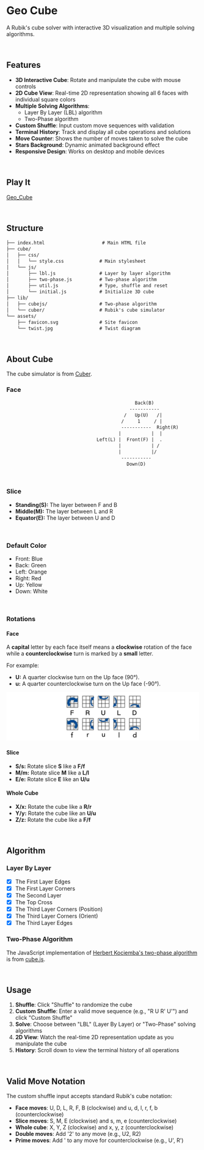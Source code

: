 # Geo Cube

A Rubik's cube solver with interactive 3D visualization and multiple solving algorithms.

&nbsp;

## Features

- **3D Interactive Cube**: Rotate and manipulate the cube with mouse controls
- **2D Cube View**: Real-time 2D representation showing all 6 faces with individual square colors
- **Multiple Solving Algorithms**: 
  - Layer By Layer (LBL) algorithm
  - Two-Phase algorithm
- **Custom Shuffle**: Input custom move sequences with validation
- **Terminal History**: Track and display all cube operations and solutions
- **Move Counter**: Shows the number of moves taken to solve the cube
- **Stars Background**: Dynamic animated background effect
- **Responsive Design**: Works on desktop and mobile devices

&nbsp;

## Play It

[Geo_Cube](https://hijackyu04.github.io/Rubix_cube/)

&nbsp;

## Structure

```
├── index.html                     # Main HTML file
├── cube/
│   ├── css/
│   │   └── style.css             # Main stylesheet
│   └── js/
│       ├── lbl.js                # Layer by layer algorithm
│       ├── two-phase.js          # Two-phase algorithm
│       ├── util.js               # Type, shuffle and reset
│       └── initial.js            # Initialize 3D cube
├── lib/
│   ├── cubejs/                   # Two-phase algorithm
│   └── cuber/                    # Rubik's cube simulator
└── assets/
    ├── favicon.svg               # Site favicon
    └── twist.jpg                 # Twist diagram
```

&nbsp;

## About Cube

The cube simulator is from [Cuber](https://github.com/marklundin/cube).

### Face

```
                                               Back(B)
                                             -----------
                                           /   Up(U)   /|
                                          /     1     / |
                                          -----------  Right(R)
                                         |           |  |
                                 Left(L) |  Front(F) |  .
                                         |           | /
                                         |           |/
                                          -----------
                                            Down(D)
```

&nbsp;

### Slice

- **Standing(S):** The layer between F and B
- **Middle(M):** The layer between L and R
- **Equator(E):** The layer between U and D

&nbsp;

### Default Color

- Front: Blue
- Back: Green
- Left: Orange
- Right: Red
- Up: Yellow
- Down: White

&nbsp;

### Rotations

#### Face

A **capital** letter by each face itself means a **clockwise** rotation of the face while a **counterclockwise** turn is marked by a **small** letter.

For example:

- **U:** A quarter clockwise turn on the Up face (90°).
- **u:** A quarter counterclockwise turn on the Up face (-90°).

![twist](assets/twist.jpg)

#### Slice

- **S/s:** Rotate slice **S** like a **F/f**
- **M/m:** Rotate slice **M** like a **L/l**
- **E/e:** Rotate slice **E** like an **U/u**

#### Whole Cube

- **X/x:** Rotate the cube like a **R/r**
- **Y/y:** Rotate the cube like an **U/u**
- **Z/z:** Rotate the cube like a **F/f**

&nbsp;

## Algorithm

### Layer By Layer

- [x] The First Layer Edges
- [x] The First Layer Corners
- [x] The Second Layer
- [x] The Top Cross
- [x] The Third Layer Corners (Position)
- [x] The Third Layer Corners (Orient)
- [x] The Third Layer Edges

### Two-Phase Algorithm

The JavaScript implementation of [Herbert Kociemba's two-phase algorithm](http://kociemba.org/cube.htm) is from [cube.js](https://github.com/ldez/cubejs).

&nbsp;

## Usage

1. **Shuffle**: Click "Shuffle" to randomize the cube
2. **Custom Shuffle**: Enter a valid move sequence (e.g., "R U R' U'") and click "Custom Shuffle"
3. **Solve**: Choose between "LBL" (Layer By Layer) or "Two-Phase" solving algorithms
4. **2D View**: Watch the real-time 2D representation update as you manipulate the cube
5. **History**: Scroll down to view the terminal history of all operations

&nbsp;

## Valid Move Notation

The custom shuffle input accepts standard Rubik's cube notation:
- **Face moves**: U, D, L, R, F, B (clockwise) and u, d, l, r, f, b (counterclockwise)
- **Slice moves**: S, M, E (clockwise) and s, m, e (counterclockwise)
- **Whole cube**: X, Y, Z (clockwise) and x, y, z (counterclockwise)
- **Double moves**: Add '2' to any move (e.g., U2, R2)
- **Prime moves**: Add ' to any move for counterclockwise (e.g., U', R')

